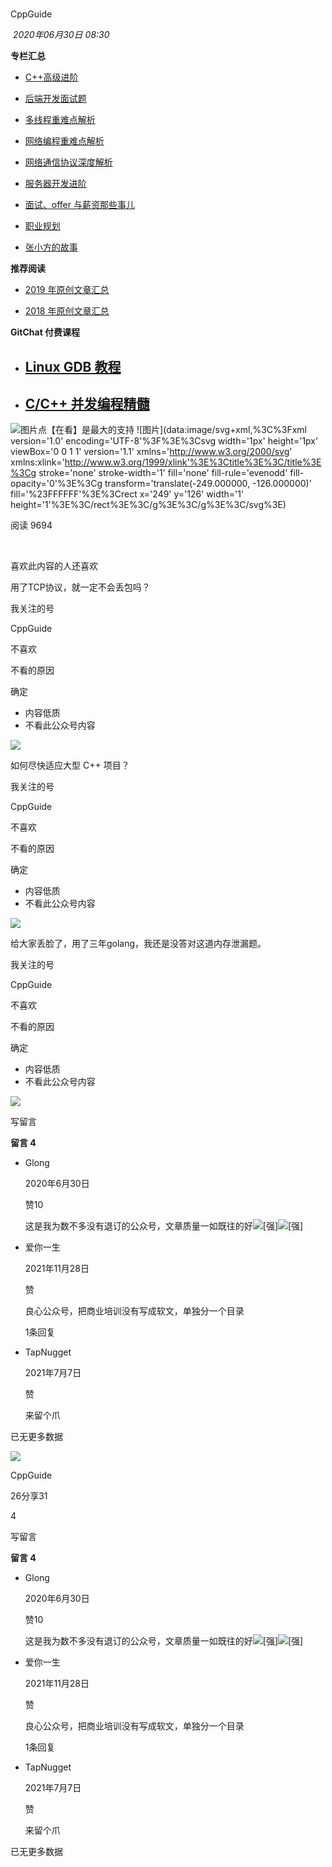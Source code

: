 # 

CppGuide

 _2020年06月30日 08:30_

**专栏汇总**

- [C++高级进阶](https://mp.weixin.qq.com/mp/appmsgalbum?action=getalbum&album_id=1406722424518967297&__biz=MzU2MTkwMTE4Nw==#wechat_redirect)
    
      
    
- [后端开发面试题](https://mp.weixin.qq.com/mp/appmsgalbum?action=getalbum&album_id=1406847298814050304&__biz=MzU2MTkwMTE4Nw==#wechat_redirect)
    
      
    
- [多线程重难点解析](https://mp.weixin.qq.com/mp/appmsgalbum?action=getalbum&album_id=1406836024357126144&__biz=MzU2MTkwMTE4Nw==#wechat_redirect)
    
      
    
- [网络编程重难点解析](https://mp.weixin.qq.com/mp/appmsgalbum?action=getalbum&album_id=1406695350672523267&__biz=MzU2MTkwMTE4Nw==#wechat_redirect)
    
      
    
- [网络通信协议深度解析](https://mp.weixin.qq.com/mp/appmsgalbum?action=getalbum&album_id=1406825429595553793&__biz=MzU2MTkwMTE4Nw==#wechat_redirect)
    
      
    
- [服务器开发进阶](https://mp.weixin.qq.com/mp/appmsgalbum?action=getalbum&album_id=1406709287187087365&__biz=MzU2MTkwMTE4Nw==#wechat_redirect)
    
      
    
- [面试、offer 与薪资那些事儿](https://mp.weixin.qq.com/mp/appmsgalbum?action=getalbum&album_id=1406623755513856001&__biz=MzU2MTkwMTE4Nw==#wechat_redirect)
    
      
    
- [职业规划](https://mp.weixin.qq.com/mp/appmsgalbum?action=getalbum&album_id=1406488296171208708&__biz=MzU2MTkwMTE4Nw==#wechat_redirect)
    
      
    
- [张小方的故事](https://mp.weixin.qq.com/mp/appmsgalbum?action=getalbum&album_id=1406508875423121410&__biz=MzU2MTkwMTE4Nw==#wechat_redirect)
    

  

**推荐阅读**

- [2019 年原创文章汇总](http://mp.weixin.qq.com/s?__biz=MzU2MTkwMTE4Nw==&mid=2247488081&idx=1&sn=c929f49d30e4f8146ae5b90e0e81c8d9&chksm=fc70e9bdcb0760ab2efc199f865c8d59753dbc50dc534b49b79489b66839097fdd04633e7f04&scene=21#wechat_redirect)
    
- [2018 年原创文章汇总](http://mp.weixin.qq.com/s?__biz=MzU2MTkwMTE4Nw==&mid=2247486664&idx=1&sn=aed77d08c6524d9065ef76259889a29b&chksm=fc70f724cb077e32d9bbce238040b8c2faf6e91fb281542df9731614099c9edc3559520becb9&scene=21#wechat_redirect)
    

  

  

**GitChat 付费课程**  

- ## [Linux GDB 教程](http://mp.weixin.qq.com/s?__biz=MzU2MTkwMTE4Nw==&mid=2247486663&idx=1&sn=c04fc2d1e657edc4783cc7722bb41fca&chksm=fc70f72bcb077e3db9ff87d1502f9fb5b935655d069726c1cf98a2addb9d0740596e1ffc3dd0&scene=21#wechat_redirect)
    
- ## [C/C++ 并发编程精髓](http://mp.weixin.qq.com/s?__biz=MzU2MTkwMTE4Nw==&mid=2247487503&idx=1&sn=1ee94fbfe69363c4a7a1874263eb6070&chksm=fc70ebe3cb0762f5c5250adc4749364b0894b603dbd4ddd9a119f9aa57d93158fc491b9102cc&scene=21#wechat_redirect)
    

  

  

![图片](https://mmbiz.qpic.cn/mmbiz_png/ic8RqseyjxMNsTgGjZ5PUX2KLe2aCzUbuX7ViacwnaAY3uTURMuV1SOX0ZIECVTefA5QTGC8zujUd88M2rBgZDLw/640?wx_fmt=png&tp=wxpic&wxfrom=5&wx_lazy=1&wx_co=1)点【在看】是最大的支持 ![图片](data:image/svg+xml,%3C%3Fxml version='1.0' encoding='UTF-8'%3F%3E%3Csvg width='1px' height='1px' viewBox='0 0 1 1' version='1.1' xmlns='http://www.w3.org/2000/svg' xmlns:xlink='http://www.w3.org/1999/xlink'%3E%3Ctitle%3E%3C/title%3E%3Cg stroke='none' stroke-width='1' fill='none' fill-rule='evenodd' fill-opacity='0'%3E%3Cg transform='translate(-249.000000, -126.000000)' fill='%23FFFFFF'%3E%3Crect x='249' y='126' width='1' height='1'%3E%3C/rect%3E%3C/g%3E%3C/g%3E%3C/svg%3E)

阅读 9694

​

喜欢此内容的人还喜欢

用了TCP协议，就一定不会丢包吗？

我关注的号

CppGuide

不喜欢

不看的原因

确定

- 内容低质
- 不看此公众号内容

![](https://mmbiz.qpic.cn/mmbiz_jpg/AnAgeMhDIialY8ABtqnTxKrnxXxj3TEXy7ehcEdoutKDeicdyspEy4qnk8ACllaqXEbaT9mSDAzA3U1Gnib69ub9g/0?wx_fmt=jpeg&tp=wxpic)

如何尽快适应大型 C++ 项目？

我关注的号

CppGuide

不喜欢

不看的原因

确定

- 内容低质
- 不看此公众号内容

![](https://mmbiz.qpic.cn/sz_mmbiz_jpg/GSweNIrkicYvw667VOLhnxCKhljDtHxE4ag4IicfIB5aicNPS1F0Qc5XA2sYibNteUlgEkBJkGjyEy5w5un1feL0lQ/0?wx_fmt=jpeg)

给大家丢脸了，用了三年golang，我还是没答对这道内存泄漏题。

我关注的号

CppGuide

不喜欢

不看的原因

确定

- 内容低质
- 不看此公众号内容

![](https://mmbiz.qpic.cn/sz_mmbiz_jpg/GSweNIrkicYtzdolzyhD6RfNwVqqYFRqNL6xdKuQIDibHZHysA7WOibROA6bA9Jw5NN7ES1C3ibeEs513PBoaPicibSQ/0?wx_fmt=jpeg)

写留言

**留言 4**

- Glong
    
    2020年6月30日
    
    赞10
    
    这是我为数不多没有退订的公众号，文章质量一如既往的好![[强]](https://res.wx.qq.com/mpres/zh_CN/htmledition/comm_htmledition/images/pic/common/pic_blank.gif)![[强]](https://res.wx.qq.com/mpres/zh_CN/htmledition/comm_htmledition/images/pic/common/pic_blank.gif)
    
- 爱你一生
    
    2021年11月28日
    
    赞
    
    良心公众号，把商业培训没有写成软文，单独分一个目录
    
    1条回复
    
- TapNugget
    
    2021年7月7日
    
    赞
    
    来留个爪
    

已无更多数据

[](javacript:;)

![](http://mmbiz.qpic.cn/sz_mmbiz_png/GSweNIrkicYvM1mIwPctlYONEDKJwUfRZ57uAkVR59MpX1cVnmmnyPZ5O9OCuys78Sy6fOEncwfgWpgCo9Tibeag/300?wx_fmt=png&wxfrom=18)

CppGuide

26分享31

4

写留言

**留言 4**

- Glong
    
    2020年6月30日
    
    赞10
    
    这是我为数不多没有退订的公众号，文章质量一如既往的好![[强]](https://res.wx.qq.com/mpres/zh_CN/htmledition/comm_htmledition/images/pic/common/pic_blank.gif)![[强]](https://res.wx.qq.com/mpres/zh_CN/htmledition/comm_htmledition/images/pic/common/pic_blank.gif)
    
- 爱你一生
    
    2021年11月28日
    
    赞
    
    良心公众号，把商业培训没有写成软文，单独分一个目录
    
    1条回复
    
- TapNugget
    
    2021年7月7日
    
    赞
    
    来留个爪
    

已无更多数据